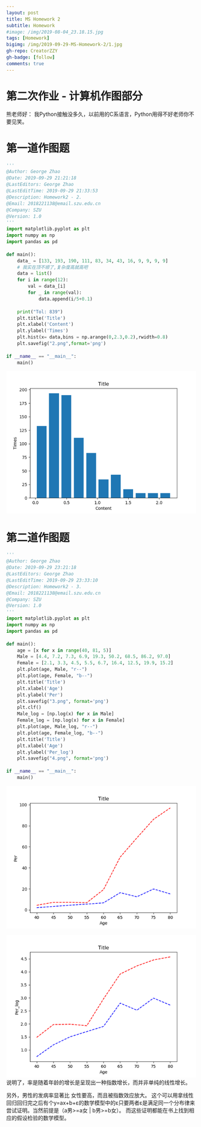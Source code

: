 ```yaml
---
layout: post
title: MS Homework 2
subtitle: Homework
#image: /img/2019-08-04_23.18.15.jpg
tags: [Homework]
bigimg: /img/2019-09-29-MS-Homework-2/1.jpg
gh-repo: CreatorZZY
gh-badge: [follow]
comments: true
---
```


第二次作业 - 计算机作图部分
===
熊老师好：
我Python接触没多久，以前用的C系语言，Python用得不好老师你不要见笑。
# 第一道作图题
```python
'''
@Author: George Zhao
@Date: 2019-09-29 21:21:18
@LastEditors: George Zhao
@LastEditTime: 2019-09-29 21:33:53
@Description: Homework2 - 2.
@Email: 2018221138@email.szu.edu.cn
@Company: SZU
@Version: 1.0
'''
import matplotlib.pyplot as plt
import numpy as np
import pandas as pd

def main():
    data_ = [133, 193, 190, 111, 83, 34, 43, 16, 9, 9, 9, 9]
    # 我实在顶不顺了,复杂度高就高吧
    data = list()
    for i in range(12):
        val = data_[i]
        for _ in range(val):
            data.append(i/5+0.1)
    
    print("Tol: 839")
    plt.title('Title')
    plt.xlabel('Content')
    plt.ylabel('Times')
    plt.hist(x= data,bins = np.arange(0,2.3,0.2),rwidth=0.8)
    plt.savefig("2.png",format='png')

if __name__ == "__main__":
    main()

```
![2](/img/2019-09-29-MS-Homework-2/2.png)

# 第二道作图题
```python
'''
@Author: George Zhao
@Date: 2019-09-29 23:21:18
@LastEditors: George Zhao
@LastEditTime: 2019-09-29 23:33:10
@Description: Homework2 - 3.
@Email: 2018221138@email.szu.edu.cn
@Company: SZU
@Version: 1.0
'''
import matplotlib.pyplot as plt
import numpy as np
import pandas as pd

def main():
    age = [x for x in range(40, 81, 5)]
    Male = [4.4, 7.2, 7.3, 6.9, 19.3, 50.2, 68.5, 86.2, 97.0]
    Female = [2.1, 3.3, 4.5, 5.5, 6.7, 16.4, 12.5, 19.9, 15.2]
    plt.plot(age, Male, "r--")
    plt.plot(age, Female, "b--")
    plt.title('Title')
    plt.xlabel('Age')
    plt.ylabel('Per')
    plt.savefig("3.png", format='png')
    plt.clf()
    Male_log = [np.log(x) for x in Male]
    Female_log = [np.log(x) for x in Female]
    plt.plot(age, Male_log, "r--")
    plt.plot(age, Female_log, "b--")
    plt.title('Title')
    plt.xlabel('Age')
    plt.ylabel('Per_log')
    plt.savefig("4.png", format='png')

if __name__ == "__main__":
    main()
```
![3](/img/2019-09-29-MS-Homework-2/3.png)

![4](/img/2019-09-29-MS-Homework-2/4.png)
说明了，率是随着年龄的增长是呈现出一种指数增长，而并非单纯的线性增长。

另外，男性的发病率显著比 女性要高，而且被指数效应放大。
这个可以用拿线性回归回归完之后有个y=ax+b+ε的数学模型中的ε只要两者ε是满足同一个分布律来尝试证明。当然前提是（a男>=a女 | b男>=b女）。
而这些证明都能在书上找到相应的假设检验的数学模型。